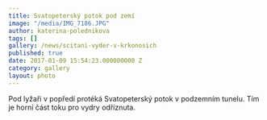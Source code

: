 ```yaml
---
title: Svatopeterský potok pod zemí
image: "/media/IMG_7186.JPG"
author: katerina-polednikova
tags: []
gallery: /news/scitani-vyder-v-krkonosich
published: true
date: 2017-01-09 15:54:23.000000000 Z
category: gallery
layout: photo
---
```

Pod lyžaři v popředí protéká Svatopeterský potok v podzemním tunelu. Tím
je horní část toku pro vydry odříznuta.
